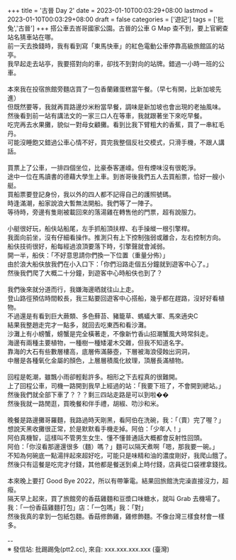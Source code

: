 +++
title = '古晉 Day 2'
date = 2023-01-10T00:03:29+08:00
lastmod = 2023-01-10T00:03:29+08:00
draft = false
categories = ['遊記']
tags = ['批兔','古晉']
+++
搭公車去峇哥國家公園。古晉的公車 G Map 查不到，要上官網查站名猜車站在哪。<br>
前一天去換錢時，我有看到寫「東馬快車」的紅色電動公車停靠高級旅館區的站亭。<br>
我早起走去站亭，我要搭對向的車，卻找不到對向的站牌。錯過一小時一班的公車。<br>
<br>
本來我在投宿旅館旁麵店買了一包香蘭雞蛋糕當午餐。（早七有開，比新加坡先進）<br>
但既然要等，我就再買路邊炒米粉當早餐，調味是新加坡也會出現的老抽風味。<br>
然後看到前一站有講法文的一家三口人在等車，我就跟著坐下來吃早餐。<br>
吃完再去水果攤，貌似一對母女顧攤。看到比我下臂粗大的香蕉，買了一串紅毛丹。<br>
可能沒睡飽又錯過公車心情不好，買完我整個反社交模式，只滑手機，不跟人講話。<br>
<br>
買票上了公車，一排四個坐位，比豪泰客運㠙。但有煙味沒有很乾淨。<br>
途中一位在馬讀書的德藉大學生上車。到峇哥後我們五人去買船票，恰好一艘小艇。<br>
買船票要登記身份，我以外的四人都不記得自己的護照號碼。<br>
時逢滿潮，船家說浪大暫無法開船。我們等了一陣子。<br>
等待時，旁邊有隻剛被載回來的落湯雞在轉售他的門票，超有說服力。<br>
<br>
小艇很好玩，船伕站船尾，左手抓船頂扶桿、右手操縰一根引擎桿。<br>
我面向前坐，沒有仔細看操作。推測只有上下控制強弱或離合，左右控制方向。<br>
船伕技術很好，船每經過浪頂要落下時，引擎聲就會減弱。<br>
開一半，船伕：「不好意思請你們換一下位置（重量分佈）」<br>
由於浪大船伕放我們在小入口下：「你們沿路走個五分鐘就到遊客中心了。」<br>
然後我們爬了大概二十分鐘，到遊客中心時船伕也到了？<br>
<br>
我們後來就分道而行，我嫌海邊晒就往山上走。<br>
登山路徑預估時間較長，我三點要回遊客中心搭船，幾乎都在趕路，沒好好看植物。<br>
不過還是有看到巨大蕨類、多色蘚苔、豬籠草、螞蟻大軍、馬來遖央C<br>
結果我整趙走完才一點多，就回去吃東西和看沙灘。<br>
沙灘上有小螃蟹，螃蟹是完全橫著走，不像新竹香山招潮蟹風大時常斜走。<br>
海邊有兩種主要植物，一種樹一種矮灌木交雜，但我不知道名字。<br>
靠海的大石有些數層樓高，底層佈滿藤壺，下層被海浪侵蝕出洞洞，<br>
中層是各種氧化金屬的顏色，上層層積風化紋理，頂層長滿植物。<br>
<br>
回程是乾潮，雖飄小雨卻輕鬆許多。相形之下去程真的很難開。<br>
上了回程公車，司機一路開到我早上經過的站：「我要下班了，不會開到總站。」<br>
然後我們就全部下車了？？？剩三四站走路是可以到啦��<br>
然後我就一路閒逛，買晚餐和伴手禮，胡椒、叻沙和米。<br>
<br>
晚餐是路邊攤哥羅麵，我路過時天剛黑，看阿伯在洗碗，我：「（賣）完了喔？」<br>
想說天黑收攤很正常，於是默默看手機走掉。阿伯：「少年人！」<br>
阿伯真機智，這樣叫不管男生女生、懂不懂普通話大概都會反射性回頭。<br>
阿伯：「你沒看那邊還很多（麵）嗎？」麵可以隔天煮啊「嗯，那我要一碗。」<br>
不知為何碗底一點湯拌起來超好吃，可能只是味精和油的濃度剛好，我爬山餓了。<br>
然後只有這餐是吃完才付錢，其他都是餐送到桌上時付錢，店員從口袋裡拿錢找。<br>
<br>
本來晚上要打 Good Bye 2022，所以有帶筆電。結果回旅館洗完澡直接沒力，超癈。<br>
隔天早上起來，買了旅館旁的香菇雞麵和豆漿口味糖水，就叫 Grab 去機場了。<br>
我：「一份香菇雞麵打包」店：「一包嗎」我：「對」<br>
然後我真的拿到一包紙包麵。香菇修飾雞，雞修飾麵。不像台灣三樣食材會一樣多。<br>
<br>
--<br>
※ 發信站: 批踢踢兔(ptt2.cc), 來自: xxx.xxx.xxx.xxx (臺灣)<br>

